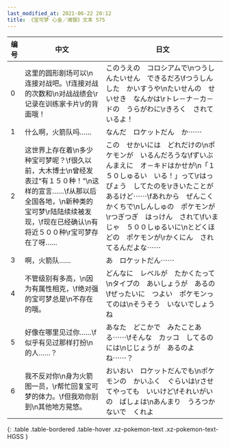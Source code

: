 ```yaml
---
last_modified_at: 2021-06-22 20:12
title: 《宝可梦 心金／魂银》文本 575
---
```

| 编号 | 中文 | 日文 |
| ---- | ---- | ---- |
| 0 | 这里的圆形剧场可以\n连接对战吧。\f连接对战的次数和\n对战战绩会\r记录在训练家卡片\r的背面哦！ | このうえの　コロシアムで\nつうしんたいせん　できるだろ\fつうしんした　かいすうや\nたいせんの　せいせき　なんかは\rトレ－ナ－カ－ドの　うらがわに\rきろく　されているよ！ |
| 1 | 什么啊，火箭队吗…… | なんだ　ロケットだん　か⋯⋯ |
| 2 | 这世界上存在着\n多少种宝可梦呢？\f很久以前，大木博士\n曾经发表过“有１５０种！”\n这样的宣言……\f从那以后全国各地，\n新种类的宝可梦\r陆陆续续被发现，\f现在已经确认\n有将近５００种\r宝可梦存在了呀…… | この　せかいには　どれだけの\nポケモンが　いるんだろうな\fずいぶんまえに　オ－キドはかせが\n「１５０しゅるい　いる！」って\rはっぴょう　してたのを\rきいたことが　あるけど⋯⋯\fあれから　ぜんこく　かくちで\nしんしゅの　ポケモンが\rつぎつぎ　はっけん　されて\fいまじゃ　５００しゅるいに\nとどくほどの　ポケモンが\rかくにん　されてるんだよな⋯⋯ |
| 3 | 啊，火箭队…… | あ　ロケットだん⋯⋯ |
| 4 | 不管级别有多高，\n因为有属性相克，\f绝对强的宝可梦总是\n不存在的哦。 | どんなに　レベルが　たかくたって\nタイプの　あいしょうが　あるの\fぜったいに　つよい　ポケモンってのは\nそうそう　いないでしょうね |
| 5 | 好像在哪里见过你……\f似乎有见过那样打扮\n的人……？ | あなた　どこかで　みたことある⋯⋯\fそんな　カッコ　してるのには\nじじょうが　あるのよね⋯⋯？ |
| 6 | 我不反对你\n身为火箭图一员，\r帮忙回复宝可梦的体力。\f但我劝你别到\n其他地方晃悠。 | おいおい　ロケットだんでも\nポケモンの　かいふく　ぐらいは\rさせてやっても　いいけど\fそれいがいの　ばしょは\nあんまり　うろつかないで　くれよ |
{: .table .table-bordered .table-hover .xz-pokemon-text .xz-pokemon-text-HGSS }
